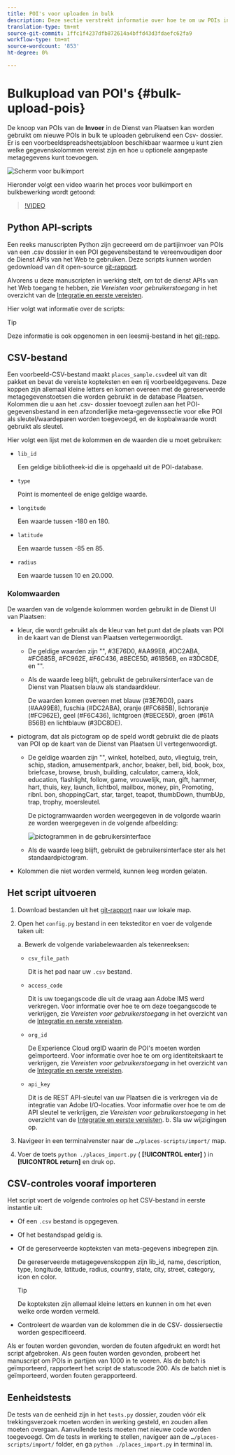 ```yaml
---
title: POI's voor uploaden in bulk
description: Deze sectie verstrekt informatie over hoe te om uw POIs in bulk te uploaden.
translation-type: tm+mt
source-git-commit: 1ffc1f4237dfb872614a4bffd43d3fdaefc62fa9
workflow-type: tm+mt
source-wordcount: '853'
ht-degree: 0%

---
```



# Bulkupload van POI&#39;s {#bulk-upload-pois}

De knoop van POIs van de **Invoer** in de Dienst van Plaatsen kan worden gebruikt om nieuwe POIs in bulk te uploaden gebruikend een Csv- dossier. Er is een voorbeeldspreadsheetsjabloon beschikbaar waarmee u kunt zien welke gegevenskolommen vereist zijn en hoe u optionele aangepaste metagegevens kunt toevoegen.

![Scherm voor bulkimport](/help/assets/Bulk-import.png)

Hieronder volgt een video waarin het proces voor bulkimport en bulkbewerking wordt getoond:

>[!VIDEO](https://www.youtube.com/watch?v=75qVtirsXhg)

## Python API-scripts

Een reeks manuscripten Python zijn gecreeerd om de partijinvoer van POIs van een .csv dossier in een POI gegevensbestand te vereenvoudigen door de Dienst APIs van het Web te gebruiken. Deze scripts kunnen worden gedownload van dit open-source [git-rapport](https://github.com/adobe/places-scripts).

Alvorens u deze manuscripten in werking stelt, om tot de dienst APIs van het Web toegang te hebben, zie *Vereisten voor gebruikerstoegang* in het overzicht van de [Integratie en eerste vereisten](/help/web-service-api/adobe-i-o-integration.md).

Hier volgt wat informatie over de scripts:

>[!TIP]
>
>Deze informatie is ook opgenomen in een leesmij-bestand in het [git-repo](https://github.com/adobe/places-scripts).

## CSV-bestand

Een voorbeeld-CSV-bestand maakt `places_sample.csv`deel uit van dit pakket en bevat de vereiste kopteksten en een rij voorbeeldgegevens. Deze koppen zijn allemaal kleine letters en komen overeen met de gereserveerde metagegevenstoetsen die worden gebruikt in de database Plaatsen. Kolommen die u aan het .csv- dossier toevoegt zullen aan het POI- gegevensbestand in een afzonderlijke meta-gegevenssectie voor elke POI als sleutel/waardeparen worden toegevoegd, en de kopbalwaarde wordt gebruikt als sleutel.

Hier volgt een lijst met de kolommen en de waarden die u moet gebruiken:

* `lib_id`

   Een geldige bibliotheek-id die is opgehaald uit de POI-database.

* `type`

   Point is momenteel de enige geldige waarde.

* `longitude`

   Een waarde tussen -180 en 180.

* `latitude`

   Een waarde tussen -85 en 85.

* `radius`

   Een waarde tussen 10 en 20.000.

### Kolomwaarden

De waarden van de volgende kolommen worden gebruikt in de Dienst UI van Plaatsen:

* kleur, die wordt gebruikt als de kleur van het punt dat de plaats van POI in de kaart van de Dienst van Plaatsen vertegenwoordigt.
   * De geldige waarden zijn &quot;&quot;, #3E76D0, #AA99E8, #DC2ABA, #FC685B, #FC962E, #F6C436, #BECE5D, #61B56B, en #3DC8DE, en &quot;&quot;.
   * Als de waarde leeg blijft, gebruikt de gebruikersinterface van de Dienst van Plaatsen blauw als standaardkleur.

      De waarden komen overeen met blauw (#3E76D0), paars (#AA99E8), fuschia (#DC2ABA), oranje (#FC685B), lichtoranje (#FC962E), geel (#F6C436), lichtgroen (#BECE5D), groen (#61A B56B) en lichtblauw (#3DC8DE).

* pictogram, dat als pictogram op de speld wordt gebruikt die de plaats van POI op de kaart van de Dienst van Plaatsen UI vertegenwoordigt.

   * De geldige waarden zijn &quot;&quot;, winkel, hotelbed, auto, vliegtuig, trein, schip, stadion, amusementpark, anchor, beaker, bell, bid, book, box, briefcase, browse, brush, building, calculator, camera, klok, education, flashlight, follow, game, vrouwelijk, man, gift, hammer, hart, thuis, key, launch, lichtbol, mailbox, money, pin, Promoting, ribnl. bon, shoppingCart, star, target, teapot, thumbDown, thumbUp, trap, trophy, moersleutel.

      De pictogramwaarden worden weergegeven in de volgorde waarin ze worden weergegeven in de volgende afbeelding:

      ![pictogrammen in de gebruikersinterface](/help/assets/UI_icons.png)

   * Als de waarde leeg blijft, gebruikt de gebruikersinterface ster als het standaardpictogram.

* Kolommen die niet worden vermeld, kunnen leeg worden gelaten.

## Het script uitvoeren

1. Download bestanden uit het [git-rapport](https://github.com/adobe/places-scripts) naar uw lokale map.
1. Open het `config.py` bestand in een teksteditor en voer de volgende taken uit:

   a. Bewerk de volgende variabelewaarden als tekenreeksen:

   * `csv_file_path`

      Dit is het pad naar uw `.csv` bestand.

   * `access_code`

      Dit is uw toegangscode die uit de vraag aan Adobe IMS werd verkregen. Voor informatie over hoe te om deze toegangscode te verkrijgen, zie *Vereisten voor gebruikerstoegang* in het overzicht van de [Integratie en eerste vereisten](/help/web-service-api/adobe-i-o-integration.md).

   * `org_id`

      De Experience Cloud orgID waarin de POI&#39;s moeten worden geïmporteerd. Voor informatie over hoe te om org identiteitskaart te verkrijgen, zie *Vereisten voor gebruikerstoegang* in het overzicht van de [Integratie en eerste vereisten](/help/web-service-api/adobe-i-o-integration.md).

   * `api_key`

      Dit is de REST API-sleutel van uw Plaatsen die is verkregen via de integratie van Adobe I/O-locaties. Voor informatie over hoe te om de API sleutel te verkrijgen, zie *Vereisten voor gebruikerstoegang* in het overzicht van de [Integratie en eerste vereisten](/help/web-service-api/adobe-i-o-integration.md).
   b. Sla uw wijzigingen op.

1. Navigeer in een terminalvenster naar de `…/places-scripts/import/` map.
1. Voer de toets `python ./places_import.py` ( **[!UICONTROL enter]** ) in **[!UICONTROL return]** en druk op.


## CSV-controles vooraf importeren

Het script voert de volgende controles op het CSV-bestand in eerste instantie uit:

* Of een `.csv` bestand is opgegeven.
* Of het bestandspad geldig is.
* Of de gereserveerde kopteksten van meta-gegevens inbegrepen zijn.

   De gereserveerde metagegevenskoppen zijn lib_id, name, description, type, longitude, latitude, radius, country, state, city, street, category, icon en color.

   >[!TIP]
   >
   >De kopteksten zijn allemaal kleine letters en kunnen in om het even welke orde worden vermeld.

* Controleert de waarden van de kolommen die in de CSV- dossiersectie worden gespecificeerd.

Als er fouten worden gevonden, worden de fouten afgedrukt en wordt het script afgebroken. Als geen fouten worden gevonden, probeert het manuscript om POIs in partijen van 1000 in te voeren. Als de batch is geïmporteerd, rapporteert het script de statuscode 200. Als de batch niet is geïmporteerd, worden fouten gerapporteerd.

## Eenheidstests

De tests van de eenheid zijn in het `tests.py` dossier, zouden vóór elk trekkingsverzoek moeten worden in werking gesteld, en zouden allen moeten overgaan. Aanvullende tests moeten met nieuwe code worden toegevoegd. Om de tests in werking te stellen, navigeer aan de `…/places-scripts/import/` folder, en ga `python ./places_import.py` in terminal in.
